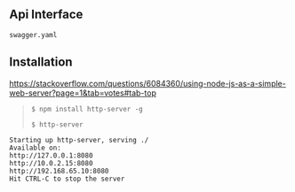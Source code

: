 ## Api Interface
`swagger.yaml`


## Installation

https://stackoverflow.com/questions/6084360/using-node-js-as-a-simple-web-server?page=1&tab=votes#tab-top

> `$ npm install http-server -g`
> 
> `$ http-server`

    Starting up http-server, serving ./
    Available on:
    http://127.0.0.1:8080
    http://10.0.2.15:8080
    http://192.168.65.10:8080
    Hit CTRL-C to stop the server

